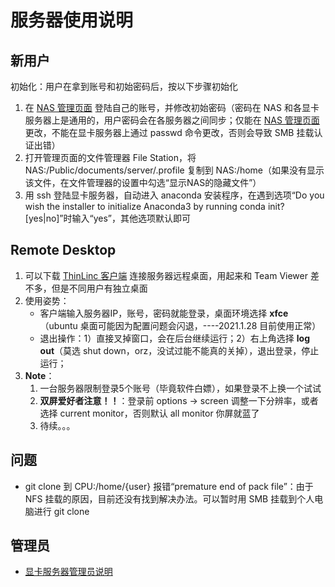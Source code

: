 # 服务器使用说明


## 新用户

初始化：用户在拿到账号和初始密码后，按以下步骤初始化
1. 在 [NAS 管理页面](https://192.168.1.119:5001/cgi-bin/) 登陆自己的账号，并修改初始密码（密码在 NAS 和各显卡服务器上是通用的，用户密码会在各服务器之间同步；仅能在 [NAS 管理页面](https://192.168.1.119:5001/cgi-bin/) 更改，不能在显卡服务器上通过 passwd 命令更改，否则会导致 SMB 挂载认证出错）
1. 打开管理页面的文件管理器 File Station，将 NAS:/Public/documents/server/.profile 复制到 NAS:/home（如果没有显示该文件，在文件管理器的设置中勾选“显示NAS的隐藏文件”）
1. 用 ssh 登陆显卡服务器，自动进入 anaconda 安装程序，在遇到选项“Do you wish the installer to initialize Anaconda3 by running conda init? [yes|no]”时输入“yes”，其他选项默认即可


## Remote Desktop

1. 可以下载 [ThinLinc 客户端](https://www.cendio.com/thinlinc/what-is-thinlinc) 连接服务器远程桌面，用起来和 Team Viewer 差不多，但是不同用户有独立桌面
2. 使用姿势：
   - 客户端输入服务器IP，账号，密码就能登录，桌面环境选择 **xfce**（ubuntu 桌面可能因为配置问题会闪退，----2021.1.28 目前使用正常）
   - 退出操作：1）直接叉掉窗口，会在后台继续运行；2）右上角选择 **log out**（莫选 shut down，orz，没试过能不能真的关掉），退出登录，停止运行；
3. **Note**：
   1. 一台服务器限制登录5个账号（毕竟软件白嫖），如果登录不上换一个试试
   2. **双屏爱好者注意！！**：登录前  options -> screen 调整一下分辨率，或者选择 current monitor，否则默认 all monitor 你屏就蓝了
   3. 待续。。。


## 问题
- git clone 到 CPU:/home/{user} 报错“premature end of pack file”：由于 NFS 挂载的原因，目前还没有找到解决办法。可以暂时用 SMB 挂载到个人电脑进行 git clone


## 管理员

* [显卡服务器管理员说明](README_admin.md)
